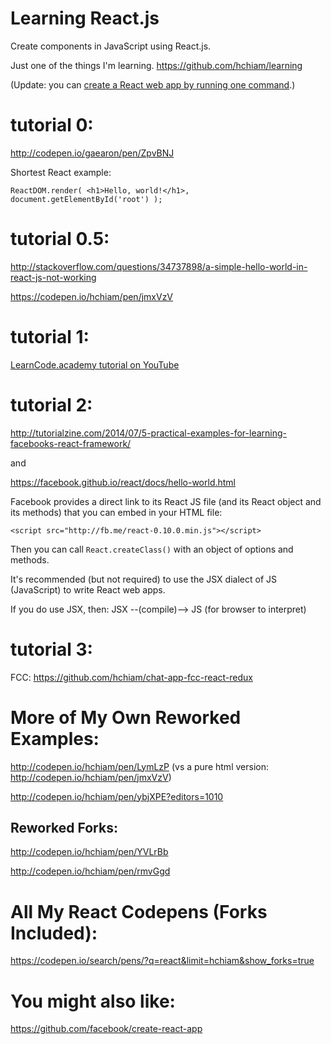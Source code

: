 # Learning React.js

Create components in JavaScript using React.js.

Just one of the things I'm learning. https://github.com/hchiam/learning

(Update: you can [create a React web app by running one command](https://github.com/hchiam/create-react-app).)

# tutorial 0:
http://codepen.io/gaearon/pen/ZpvBNJ

Shortest React example:

`
ReactDOM.render(
    <h1>Hello, world!</h1>,
    document.getElementById('root')
);
`

# tutorial 0.5:
http://stackoverflow.com/questions/34737898/a-simple-hello-world-in-react-js-not-working

https://codepen.io/hchiam/pen/jmxVzV

# tutorial 1:
[LearnCode.academy tutorial on YouTube](https://www.youtube.com/watch?v=MhkGQAoc7bc)

# tutorial 2:
http://tutorialzine.com/2014/07/5-practical-examples-for-learning-facebooks-react-framework/

and

https://facebook.github.io/react/docs/hello-world.html

Facebook provides a direct link to its React JS file (and its React object and its methods) that you can embed in your HTML file:

    <script src="http://fb.me/react-0.10.0.min.js"></script>

Then you can call `React.createClass()` with an object of options and methods. 

It's recommended (but not required) to use the JSX dialect of JS (JavaScript) to write React web apps.

If you do use JSX, then:  JSX --(compile)--> JS (for browser to interpret)

# tutorial 3:

FCC: https://github.com/hchiam/chat-app-fcc-react-redux

# More of My Own Reworked Examples:

http://codepen.io/hchiam/pen/LymLzP (vs a pure html version: http://codepen.io/hchiam/pen/jmxVzV)

http://codepen.io/hchiam/pen/ybjXPE?editors=1010

## Reworked Forks:

http://codepen.io/hchiam/pen/YVLrBb

http://codepen.io/hchiam/pen/rmvGgd

# All My React Codepens (Forks Included):

https://codepen.io/search/pens/?q=react&limit=hchiam&show_forks=true

# You might also like:

https://github.com/facebook/create-react-app